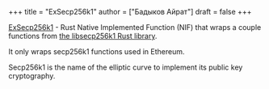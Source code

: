+++
title = "ExSecp256k1"
author = ["Бадыков Айрат"]
draft = false
+++

[ExSecp256k1](https://github.com/omgnetwork/ex%5Fsecp256k1) - Rust Native Implemented Function (NIF) that wraps a couple functions from  [the libsecp256k1 Rust library](https://github.com/paritytech/libsecp256k1).

It only wraps secp256k1 functions used in Ethereum.

Secp256k1 is the name of the elliptic curve to implement its public key cryptography.
